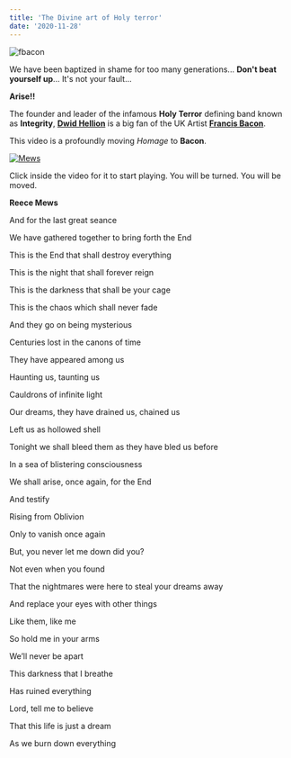 ```yaml
---
title: 'The Divine art of Holy terror'
date: '2020-11-28'
---
```


![fbacon](/images/fbacon.jpeg "fbacon")

We have been baptized in shame for too many generations... **Don't beat yourself up**... It's not your fault...

**Arise\!\!**

The founder and leader of the infamous **Holy Terror** defining band known as **Integrity**, [**Dwid Hellion**](https://cvltnation.com/interview-dwid-hellion/) is a big fan of the UK Artist [**Francis Bacon**](https://www.theguardian.com/artanddesign/2020/jul/26/how-dark-and-violent-fantasies-inspired-the-young-francis-bacons-art).

This video is a profoundly moving *Homage* to **Bacon**.


[![Mews](http://img.youtube.com/vi/HNmr-Le-PIo/0.jpg)](http://www.youtube.com/watch?v=HNmr-Le-PIo "Mews")


Click inside the video for it to start playing. You will be turned. You will be moved.

**Reece Mews**

And for the last great seance 

We have gathered together to bring forth the End 

This is the End that shall destroy everything 

This is the night that shall forever reign 

This is the darkness that shall be your cage 

This is the chaos which shall never fade 

And they go on being mysterious 

Centuries lost in the canons of time 

They have appeared among us 

Haunting us, taunting us 

Cauldrons of infinite light 

Our dreams, they have drained us, chained us 

Left us as hollowed shell 

Tonight we shall bleed them as they have bled us before 

In a sea of blistering consciousness 

We shall arise, once again, for the End 

And testify 

Rising from Oblivion 

Only to vanish once again 

But, you never let me down did you? 

Not even when you found 

That the nightmares were here to steal your dreams away 

And replace your eyes with other things 

Like them, like me 

So hold me in your arms 

We’ll never be apart 

This darkness that I breathe 

Has ruined everything 

Lord, tell me to believe 

That this life is just a dream 

As we burn down everything 